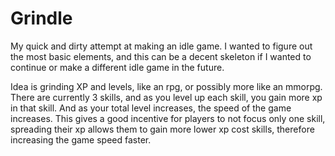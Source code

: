 # Grindle

My quick and dirty attempt at making an idle game. I wanted to figure out the most basic elements, and this can be a decent skeleton if I wanted to continue or make a different idle game in the future.

Idea is grinding XP and levels, like an rpg, or possibly more like an mmorpg. There are currently 3 skills, and as you level up each skill, you gain more xp in that skill. And as your total level increases, the speed of the game increases. This gives a good incentive for players to not focus only one skill, spreading their xp allows them to gain more lower xp cost skills, therefore increasing the game speed faster.
